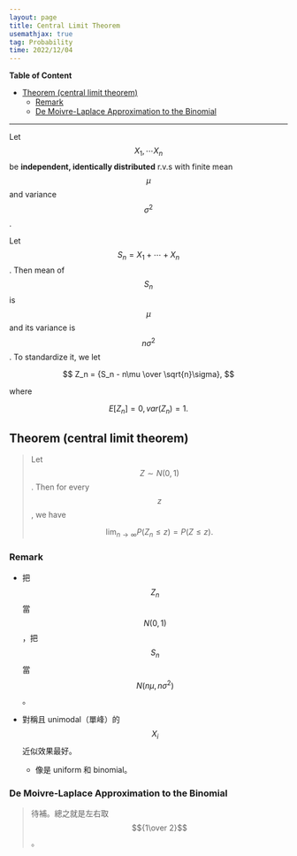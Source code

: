 ```yaml
---
layout: page
title: Central Limit Theorem
usemathjax: true
tag: Probability
time: 2022/12/04
---
```


**Table of Content**
- [Theorem (central limit theorem)](#theorem-central-limit-theorem)
  - [Remark](#remark)
  - [De Moivre-Laplace Approximation to the Binomial](#de-moivre-laplace-approximation-to-the-binomial)


---

Let $$X_1, \cdots X_n$$ be **independent, identically distributed** r.v.s with finite mean $$\mu$$ and variance $$\sigma^2$$. 

Let $$S_n = X_1 + \cdots + X_n$$. Then mean of $$S_n$$ is $$\mu$$ and its variance is $$n\sigma^2$$. To standardize it, we let 

$$
Z_n = {S_n - n\mu \over \sqrt{n}\sigma},
$$

where

$$
E[Z_n]=0, var(Z_n) = 1.
$$

## Theorem (central limit theorem)
> Let $$Z\sim N(0, 1)$$. Then for every $$z$$, we have
>
> $$
> \lim_{n\to \infty}P(Z_n\le z) = P(Z\le z).
> $$

### Remark

- 把 $$Z_n$$ 當 $$N(0, 1)$$，把 $$S_n$$ 當 $$N(n\mu, n\sigma^2)$$。

- 對稱且 unimodal（單峰）的 $$X_i$$ 近似效果最好。
  - 像是 uniform 和 binomial。

### De Moivre-Laplace Approximation to the Binomial
> 待補。總之就是左右取 $${1\over 2}$$。